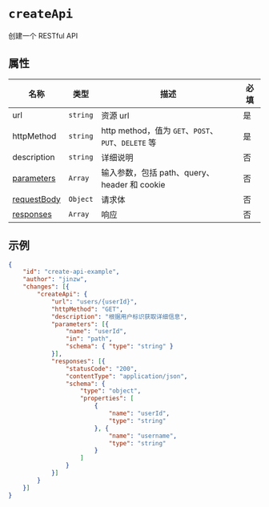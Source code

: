 # `createApi`

创建一个 RESTful API

## 属性

| 名称                            | 类型     | 描述                                                | 必填 |
| ------------------------------- | -------- | --------------------------------------------------- | ---- |
| url                             | `string` | 资源 url                                            | 是   |
| httpMethod                      | `string` | http method，值为 `GET`、`POST`、`PUT`、`DELETE` 等 | 是   |
| description                     | `string` | 详细说明                                            | 否   |
| [parameters](./parameters.md)   | `Array`  | 输入参数，包括 path、query、header 和 cookie        | 否   |
| [requestBody](./requestBody.md) | `Object` | 请求体                                              | 否   |
| [responses](./responses.md)     | `Array`  | 响应                                                | 否   |

## 示例

```json
{
    "id": "create-api-example",
    "author": "jinzw",
    "changes": [{
        "createApi": {
            "url": "users/{userId}",
            "httpMethod": "GET",
            "description": "根据用户标识获取详细信息",
            "parameters": [{
                "name": "userId",
                "in": "path",
                "schema": { "type": "string" }
            }],
            "responses": [{
                "statusCode": "200",
                "contentType": "application/json",
                "schema": {
                    "type": "object",
                    "properties": [
                        {
                            "name": "userId",
                            "type": "string"
                        }, {
                            "name": "username",
                            "type": "string"
                        }
                    ]
                }
            }]
        }
    }]
}
```
